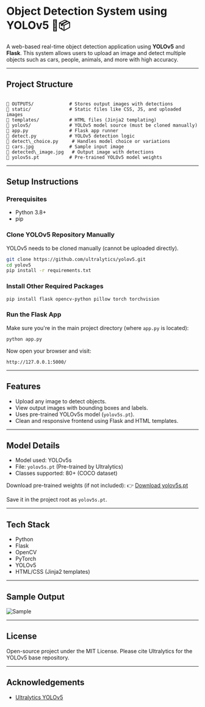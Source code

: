 
#  Object Detection System using YOLOv5 🚗📦

A web-based real-time object detection application using **YOLOv5** and **Flask**. This system allows users to upload an image and detect multiple objects such as cars, people, animals, and more with high accuracy.

---

##  Project Structure

```

📁 OUTPUTS/             # Stores output images with detections
📁 static/              # Static files like CSS, JS, and uploaded images
📁 templates/           # HTML files (Jinja2 templating)
📁 yolov5/              # YOLOv5 model source (must be cloned manually)
📄 app.py               # Flask app runner
📄 detect.py            # YOLOv5 detection logic
📄 detect\_choice.py     # Handles model choice or variations
📄 cars.jpg             # Sample input image
📄 detected\_image.jpg   # Output image with detections
📄 yolov5s.pt           # Pre-trained YOLOv5 model weights

````

---

##  Setup Instructions

### Prerequisites
- Python 3.8+
- pip

###  Clone YOLOv5 Repository Manually
YOLOv5 needs to be cloned manually (cannot be uploaded directly).

```bash
git clone https://github.com/ultralytics/yolov5.git
cd yolov5
pip install -r requirements.txt
````

###  Install Other Required Packages

```bash
pip install flask opencv-python pillow torch torchvision
```

###  Run the Flask App

Make sure you're in the main project directory (where `app.py` is located):

```bash
python app.py
```

Now open your browser and visit:

```
http://127.0.0.1:5000/
```

---

##  Features

* Upload any image to detect objects.
* View output images with bounding boxes and labels.
* Uses pre-trained YOLOv5s model (`yolov5s.pt`).
* Clean and responsive frontend using Flask and HTML templates.

---

##  Model Details

* Model used: YOLOv5s
* File: `yolov5s.pt` (Pre-trained by Ultralytics)
* Classes supported: 80+ (COCO dataset)

Download pre-trained weights (if not included):
👉 [Download yolov5s.pt](https://github.com/ultralytics/yolov5/releases)

Save it in the project root as `yolov5s.pt`.

---

##  Tech Stack

* Python
* Flask
* OpenCV
* PyTorch
* YOLOv5
* HTML/CSS (Jinja2 templates)

---

##  Sample Output

![Sample](static/outputs/detected_image.jpg)

---

##  License

Open-source project under the MIT License.
Please cite Ultralytics for the YOLOv5 base repository.

---

##  Acknowledgements

* [Ultralytics YOLOv5](https://github.com/ultralytics/yolov5)
